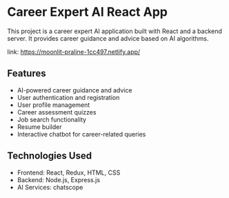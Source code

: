 # Career Expert AI React App

This project is a career expert AI application built with React and a backend server. It provides career guidance and advice based on AI algorithms.

link: https://moonlit-praline-1cc497.netlify.app/

## Features

- AI-powered career guidance and advice
- User authentication and registration
- User profile management
- Career assessment quizzes
- Job search functionality
- Resume builder
- Interactive chatbot for career-related queries

## Technologies Used

- Frontend: React, Redux, HTML, CSS
- Backend: Node.js, Express.js
- AI Services: chatscope 



